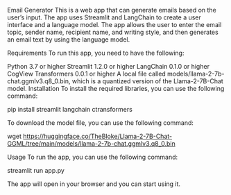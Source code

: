 Email Generator
This is a web app that can generate emails based on the user’s input. The app uses Streamlit and LangChain to create a user interface and a language model. The app allows the user to enter the email topic, sender name, recipient name, and writing style, and then generates an email text by using the language model.

Requirements
To run this app, you need to have the following:

Python 3.7 or higher
Streamlit 1.2.0 or higher
LangChain 0.1.0 or higher
CogView Transformers 0.0.1 or higher
A local file called models/llama-2-7b-chat.ggmlv3.q8_0.bin, which is a quantized version of the Llama-2-7B-Chat model.
Installation
To install the required libraries, you can use the following command:

pip install streamlit langchain ctransformers

To download the model file, you can use the following command:

wget https://huggingface.co/TheBloke/Llama-2-7B-Chat-GGML/tree/main/models/llama-2-7b-chat.ggmlv3.q8_0.bin

Usage
To run the app, you can use the following command:

streamlit run app.py

The app will open in your browser and you can start using it.

